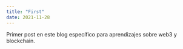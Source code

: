 ```yaml
---
title: "First"
date: 2021-11-28
---
```


Primer post en este blog específico para aprendizajes sobre web3 y blockchain.
